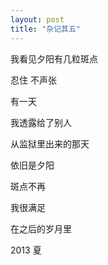 ```yaml
---
layout: post
title: "杂记其五"
---
```



我看见夕阳有几粒斑点
 
忍住  不声张
 
有一天
 
我透露给了别人
 
 
 
从监狱里出来的那天
 
依旧是夕阳
 
斑点不再
 
我很满足
 
在之后的岁月里



2013 夏